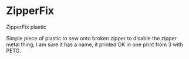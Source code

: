 # ZipperFix
ZipperFix plastic

Simple piece of plastic to sew onto broken zipper to disable the zipper metal thing, I am sure it has a name, it printed OK in one print from 3 with PETG.

